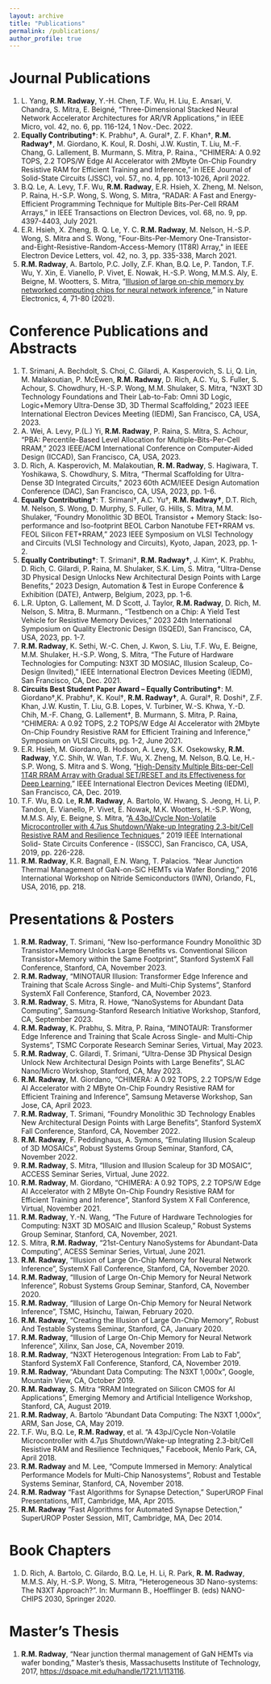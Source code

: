 ```yaml
---
layout: archive
title: "Publications"
permalink: /publications/
author_profile: true
---
```


Journal Publications
====== 
1.	L. Yang, **R.M. Radway**, Y.-H. Chen, T.F. Wu, H. Liu, E. Ansari, V. Chandra, S. Mitra, E. Beigné, “Three-Dimensional Stacked Neural Network Accelerator Architectures for AR/VR Applications,” in IEEE Micro, vol. 42, no. 6, pp. 116-124, 1 Nov.-Dec. 2022.
2.	**Equally Contributing†**: K. Prabhu†, A. Gural†, Z. F. Khan†, **R.M. Radway†**, M. Giordano, K. Koul, R. Doshi, J.W. Kustin, T. Liu, M.-F. Chang, G. Lallement, B. Murmann, S. Mitra, P. Raina., “CHIMERA: A 0.92 TOPS, 2.2 TOPS/W Edge AI Accelerator with 2Mbyte On-Chip Foundry Resistive RAM for Efficient Training and Inference,” in IEEE Journal of Solid-State Circuits (JSSC), vol. 57., no. 4, pp. 1013-1026, April 2022.
3.	B.Q. Le, A. Levy, T.F. Wu, **R.M. Radway**, E.R. Hsieh, X. Zheng, M. Nelson, P. Raina, H.-S.P. Wong, S. Wong, S. Mitra, “RADAR: A Fast and Energy-Efficient Programming Technique for Multiple Bits-Per-Cell RRAM Arrays,” in IEEE Transactions on Electron Devices, vol. 68, no. 9, pp. 4397-4403, July 2021. 
4.	E.R. Hsieh, X. Zheng, B. Q. Le, Y. C. **R.M. Radway**, M. Nelson, H.-S.P. Wong, S. Mitra and S. Wong, "Four-Bits-Per-Memory One-Transistor-and-Eight-Resistive-Random-Access-Memory (1T8R) Array," in IEEE Electron Device Letters, vol. 42, no. 3, pp. 335-338, March 2021.
5.	**R.M. Radway**, A. Bartolo, P.C. Jolly, Z.F. Khan, B.Q. Le, P. Tandon, T.F. Wu, Y. Xin, E. Vianello, P. Vivet, E. Nowak, H.-S.P. Wong, M.M.S. Aly, E. Beigne, M. Wootters, S. Mitra, “[Illusion of large on-chip memory by networked computing chips for neural network inference](https://doi.org/10.1038/s41928-020-00515-3),” in Nature Electronics, 4, 71-80 (2021). 

**Conference Publications and Abstracts**
====== 
1.	T. Srimani, A. Bechdolt, S. Choi, C. Gilardi, A. Kasperovich, S. Li, Q. Lin, M. Malakoutian, P. McEwen, **R.M. Radway**, D. Rich, A.C. Yu, S. Fuller, S. Achour, S. Chowdhury, H.-S.P. Wong, M.M. Shulaker, S. Mitra, “N3XT 3D Technology Foundations and Their Lab-to-Fab: Omni 3D Logic, Logic+Memory Ultra-Dense 3D, 3D Thermal Scaffolding,” 2023 IEEE International Electron Devices Meeting (IEDM), San Francisco, CA, USA, 2023.
2.	A. Wei, A. Levy, P.(L.) Yi, **R.M. Radway**, P. Raina, S. Mitra, S. Achour, “PBA: Percentile-Based Level Allocation for Multiple-Bits-Per-Cell RRAM,” 2023 IEEE/ACM International Conference on Computer-Aided Design (ICCAD), San Francisco, CA, USA, 2023. 
3.	D. Rich, A. Kasperovich, M. Malakoutian, **R. M. Radway**, S. Hagiwara, T. Yoshikawa, S. Chowdhury, S. Mitra, “Thermal Scaffolding for Ultra-Dense 3D Integrated Circuits," 2023 60th ACM/IEEE Design Automation Conference (DAC), San Francisco, CA, USA, 2023, pp. 1-6.
4.	**Equally Contributing†**: T. Srimani†, A.C. Yu†, **R.M. Radway†**, D.T. Rich, M. Nelson, S. Wong, D. Murphy, S. Fuller, G. Hills, S. Mitra, M.M. Shulaker, “Foundry Monolithic 3D BEOL Transistor + Memory Stack: Iso-performance and Iso-footprint BEOL Carbon Nanotube FET+RRAM vs. FEOL Silicon FET+RRAM,” 2023 IEEE Symposium on VLSI Technology and Circuits (VLSI Technology and Circuits), Kyoto, Japan, 2023, pp. 1-2.
5.	**Equally Contributing†**: T. Srimani†, **R.M. Radway†**, J. Kim^, K. Prabhu, D. Rich, C. Gilardi, P. Raina, M. Shulaker, S.K. Lim, S. Mitra, “Ultra-Dense 3D Physical Design Unlocks New Architectural Design Points with Large Benefits,” 2023 Design, Automation & Test in Europe Conference & Exhibition (DATE), Antwerp, Belgium, 2023, pp. 1-6.
6.	L.R. Upton, G. Lallement, M. D Scott, J. Taylor, **R.M. Radway**, D. Rich, M. Nelson, S. Mitra, B. Murmann., “Testbench on a Chip: A Yield Test Vehicle for Resistive Memory Devices,” 2023 24th International Symposium on Quality Electronic Design (ISQED), San Francisco, CA, USA, 2023, pp. 1-7.
7.	**R.M. Radway**, K. Sethi, W.-C. Chen, J. Kwon, S. Liu, T.F. Wu, E. Beigne, M.M. Shulaker, H.-S.P. Wong, S. Mitra, “The Future of Hardware Technologies for Computing: N3XT 3D MOSIAC, Illusion Scaleup, Co-Design (Invited),” IEEE International Electron Devices Meeting (IEDM), San Francisco, CA, Dec. 2021.
8.	**Circuits Best Student Paper Award – Equally Contributing†**: M. Giordano†,K. Prabhu†, K. Koul†, **R.M. Radway†**, A. Gural†, R. Doshi†, Z.F. Khan, J.W. Kustin, T. Liu, G.B. Lopes, V. Turbiner, W.-S. Khwa, Y.-D. Chih, M.-F. Chang, G. Lallement†, B. Murmann, S. Mitra, P. Raina, “CHIMERA: A 0.92 TOPS, 2.2 TOPS/W Edge AI Accelerator with 2Mbyte On-Chip Foundry Resistive RAM for Efficient Training and Inference,” Symposium on VLSI Circuits, pg. 1-2, June 2021.
9.	E.R. Hsieh, M. Giordano, B. Hodson, A. Levy, S.K. Osekowsky, **R.M. Radway**, Y.C. Shih, W. Wan, T.F. Wu, X. Zheng, M. Nelson, B.Q. Le, H.-S.P. Wong, S. Mitra and S. Wong, “[High-Density Multiple Bits-per-Cell 1T4R RRAM Array with Gradual SET/RESET and its Effectiveness for Deep Learning](https://doi.org/10.1109/IEDM19573.2019.8993514),” IEEE International Electron Devices Meeting (IEDM), San Francisco, CA, Dec. 2019.
10.	T.F. Wu, B.Q. Le, **R.M. Radway**, A. Bartolo, W. Hwang, S. Jeong, H. Li, P. Tandon, E. Vianello, P. Vivet, E. Nowak, M.K. Wootters, H.-S.P. Wong, M.M.S. Aly, E. Beigne, S. Mitra, “[A 43pJ/Cycle Non-Volatile Microcontroller with 4.7μs Shutdown/Wake-up Integrating 2.3-bit/Cell Resistive RAM and Resilience Techniques](https://doi.org/10.1109/ISSCC.2019.8662402),” 2019 IEEE International Solid- State Circuits Conference - (ISSCC), San Francisco, CA, USA, 2019, pp. 226-228.
11.	**R.M. Radway**, K.R. Bagnall, E.N. Wang, T. Palacios.  “Near Junction Thermal Management of GaN-on-SiC HEMTs via Wafer Bonding,” 2016 International Workshop on Nitride Semiconductors (IWN), Orlando, FL, USA, 2016, pp. 218.

  
Presentations & Posters
======
1. **R.M. Radway**, T. Srimani, “New Iso-performance Foundry Monolithic 3D Transistor+Memory Unlocks Large Benefits vs. Conventional Silicon Transistor+Memory within the Same Footprint”, Stanford SystemX Fall Conference, Stanford, CA, November 2023.
2. **R.M. Radway**, “MINOTAUR Illusion: Transformer Edge Inference and Training that Scale Across Single- and Multi-Chip Systems”, Stanford SystemX Fall Conference, Stanford, CA, November 2023.
3. **R.M. Radway**, S. Mitra, R. Howe, “NanoSystems for Abundant Data Computing”, Samsung-Stanford Research Initiative Workshop, Stanford, CA, September 2023.
4. **R.M. Radway**, K. Prabhu, S. Mitra, P. Raina, “MINOTAUR: Transformer Edge Inference and Training that Scale Across Single- and Multi-Chip Systems”, TSMC Corporate Research Seminar Series, Virtual, May 2023.
5. **R.M. Radway**, C. Gilardi, T. Srimani, “Ultra-Dense 3D Physical Design Unlock New Architectural Design Points with Large Benefits”, SLAC Nano/Micro Workshop, Stanford, CA, May 2023.
6. **R.M. Radway**, M. Giordano, “CHIMERA: A 0.92 TOPS, 2.2 TOPS/W Edge AI Accelerator with 2 MByte On-Chip Foundry Resistive RAM for Efficient Training and Inference”, Samsung Metaverse Workshop, San Jose, CA, April 2023. 
7. **R.M. Radway**, T. Srimani, “Foundry Monolithic 3D Technology Enables New Architectural Design Points with Large Benefits”, Stanford SystemX Fall Conference, Stanford, CA, November 2022.
8. **R.M. Radway**, F. Peddinghaus, A. Symons, “Emulating Illusion Scaleup of 3D MOSAICs”, Robust Systems Group Seminar, Stanford, CA, November 2022.
9. **R.M. Radway**, S. Mitra, “Illusion and Illusion Scaleup for 3D MOSAIC”, ACCESS Seminar Series, Virtual, June 2022.
10. **R.M. Radway**, M. Giordano, “CHIMERA: A 0.92 TOPS, 2.2 TOPS/W Edge AI Accelerator with 2 MByte On-Chip Foundry Resistive RAM for Efficient Training and Inference”, Stanford System X Fall Conference, Virtual, November 2021. 
11. **R.M. Radway**, Y.-N. Wang, “The Future of Hardware Technologies for Computing: N3XT 3D MOSAIC and Illusion Scaleup,” Robust Systems Group Seminar, Stanford, CA, November, 2021.
12. S. Mitra, **R.M. Radway**, “21st-Century NanoSystems for Abundant-Data Computing”, ACESS Seminar Series, Virtual, June 2021. 
13. **R.M. Radway**, “Illusion of Large On-Chip Memory for Neural Network Inference”, SystemX Fall Conference, Stanford, CA, November 2020. 
14. **R.M. Radway**, “Illusion of Large On-Chip Memory for Neural Network Inference”, Robust Systems Group Seminar, Stanford, CA, November 2020. 
15. **R.M. Radway**, “Illusion of Large On-Chip Memory for Neural Network Inference”, TSMC, Hsinchu, Taiwan, February 2020. 
16. **R.M. Radway**, “Creating the Illusion of Large On-Chip Memory”, Robust And Testable Systems Seminar, Stanford, CA, January 2020. 
17. **R.M. Radway**, “Illusion of Large On-Chip Memory for Neural Network Inference”, Xilinx, San Jose, CA, November 2019. 
18. **R.M. Radway**, “N3XT Heterogenous Integration: From Lab to Fab”, Stanford SystemX Fall Conference, Stanford, CA, November 2019. 
19. **R.M. Radway**, “Abundant Data Computing: The N3XT 1,000x”, Google, Mountain View, CA, October 2019.
20. **R.M. Radway**, S. Mitra “RRAM Integrated on Silicon CMOS for AI Applications”, Emerging Memory and Artificial Intelligence Workshop, Stanford, CA, August 2019. 
21. **R.M. Radway**, A. Bartolo “Abundant Data Computing: The N3XT 1,000x”, ARM, San Jose, CA, May 2019.
22. T.F. Wu, B.Q. Le, **R.M. Radway**, et al. “A 43pJ/Cycle Non-Volatile Microcontroller with 4.7μs Shutdown/Wake-up Integrating 2.3-bit/Cell Resistive RAM and Resilience Techniques," Facebook, Menlo Park, CA, April 2018.
23. **R.M. Radway** and M. Lee, “Compute Immersed in Memory: Analytical Performance Models for Multi-Chip Nanosystems”, Robust and Testable Systems Seminar, Stanford, CA, November 2018.  
24. **R.M. Radway** “Fast Algorithms for Synapse Detection,” SuperUROP Final Presentations, MIT, Cambridge, MA, Apr 2015. 
25.	**R.M. Radway** “Fast Algorithms for Automated Synapse Detection,” SuperUROP Poster Session, MIT, Cambridge, MA, Dec 2014. 


Book Chapters
======
1.	D. Rich, A. Bartolo, C. Gilardo, B.Q. Le, H. Li, R. Park, **R. M. Radway**, M.M.S. Aly, H.-S.P. Wong, S. Mitra, “Heterogeneous 3D Nano-systems: The N3XT Approach?”. In: Murmann B., Hoefflinger B. (eds) NANO-CHIPS 2030, Springer 2020. 

Master’s Thesis
======
1.	**R.M. Radway**, “Near junction thermal management of GaN HEMTs via wafer bonding,” Master’s thesis, Massachusetts Institute of Technology, 2017, https://dspace.mit.edu/handle/1721.1/113116.
